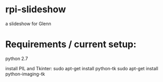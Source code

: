 # rpi-slideshow
a slideshow for Glenn


# Requirements / current setup:
python 2.7

install PIL and Tkinter:
  sudo apt-get install python-tk
  sudo apt-get install python-imaging-tk
